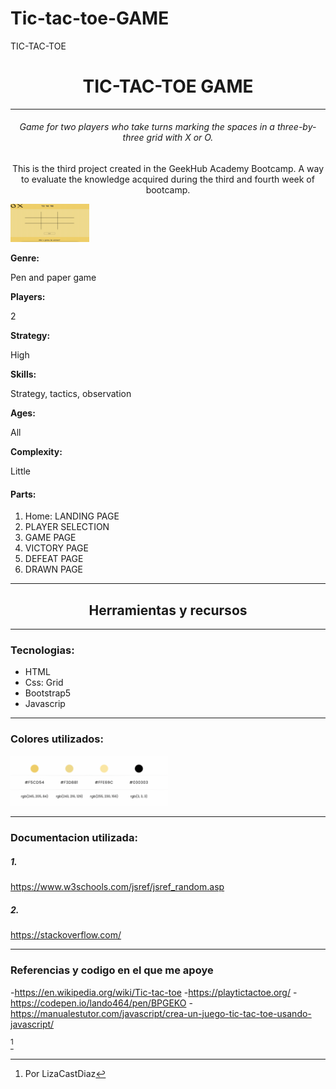 # Tic-tac-toe-GAME



TIC-TAC-TOE
<h1 align="center"> TIC-TAC-TOE GAME</h1> 
<hr>
<h6 align="center">Game for two players who take turns marking the spaces in a three-by-three grid with X or O. </h3>
<p align="center">This is the third project created in the GeekHub Academy Bootcamp. A way to evaluate the knowledge acquired during the third and fourth week of bootcamp. </p>

 <img src="./assets/board.png" width="25%" height="25%" alt="">


<strong>Genre:</strong> <p>Pen and paper game</p>
<strong>Players:</strong> <p>2</p>
<strong>Strategy:</strong> <p>High</p>
<strong>Skills:</strong> <p>Strategy, tactics, observation</p>
<strong>Ages:</strong> <p>All</p>
<strong>Complexity:</strong> <p>Little</p>


#### Parts:
1. Home: LANDING PAGE
2. PLAYER SELECTION
3. GAME PAGE
4. VICTORY PAGE
5. DEFEAT PAGE
6. DRAWN PAGE

<hr>

<h2 align="center">Herramientas y recursos</h2>

<hr>

### Tecnologias:
- HTML
- Css: Grid
- Bootstrap5
- Javascrip

<hr>

### Colores utilizados: 

<img src="./assets/paletas.png" width="50%" height="50%" alt="">


<hr>

### Documentacion utilizada:

##### 1.
https://www.w3schools.com/jsref/jsref_random.asp
##### 2.
https://stackoverflow.com/




---
### Referencias y codigo en el que me apoye

-https://en.wikipedia.org/wiki/Tic-tac-toe
-https://playtictactoe.org/
-https://codepen.io/lando464/pen/BPGEKO
-https://manualestutor.com/javascript/crea-un-juego-tic-tac-toe-usando-javascript/





[^1]

[^1]: Por LizaCastDiaz
